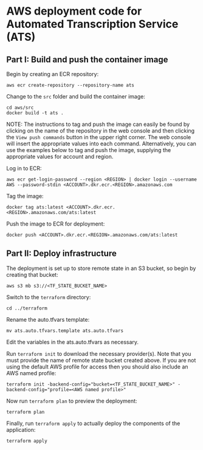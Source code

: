 # AWS deployment code for Automated Transcription Service (ATS)

## Part I: Build and push the container image

Begin by creating an ECR repository:

```
aws ecr create-repository --repository-name ats
```

Change to the `src` folder and build the container image:

```
cd aws/src
docker build -t ats .
```

NOTE: The instructions to tag and push the image can easily be found by clicking on the name of the repository in the web console and then clicking the `View push commands` button in the upper right corner. The web console will insert the appropriate values into each command. Alternatively, you can use the examples below to tag and push the image, supplying the appropriate values for account and region.

Log in to ECR:

```
aws ecr get-login-password --region <REGION> | docker login --username AWS --password-stdin <ACCOUNT>.dkr.ecr.<REGION>.amazonaws.com
```

Tag the image:

```
docker tag ats:latest <ACCOUNT>.dkr.ecr.<REGION>.amazonaws.com/ats:latest
```

Push the image to ECR for deployment:

```
docker push <ACCOUNT>.dkr.ecr.<REGION>.amazonaws.com/ats:latest
```

## Part II: Deploy infrastructure

The deployment is set up to store remote state in an S3 bucket, so begin by creating that bucket:
```
aws s3 mb s3://<TF_STATE_BUCKET_NAME>
```

Switch to the `terraform` directory:

```
cd ../terraform
```

Rename the auto.tfvars template:

```
mv ats.auto.tfvars.template ats.auto.tfvars
```

Edit the variables in the ats.auto.tfvars as necessary.

Run `terraform init` to download the necessary provider(s). Note that you must provide the name of remote state bucket created above. If you are not using the default AWS profile for access then you should also include an AWS named profile:

```
terraform init -backend-config="bucket=<TF_STATE_BUCKET_NAME>" -backend-config="profile=<AWS named profile>"
```

Now run `terraform plan` to preview the deployment:

```
terraform plan
```

Finally, run `terraform apply` to actually deploy the components of the application:

```
terraform apply
```

